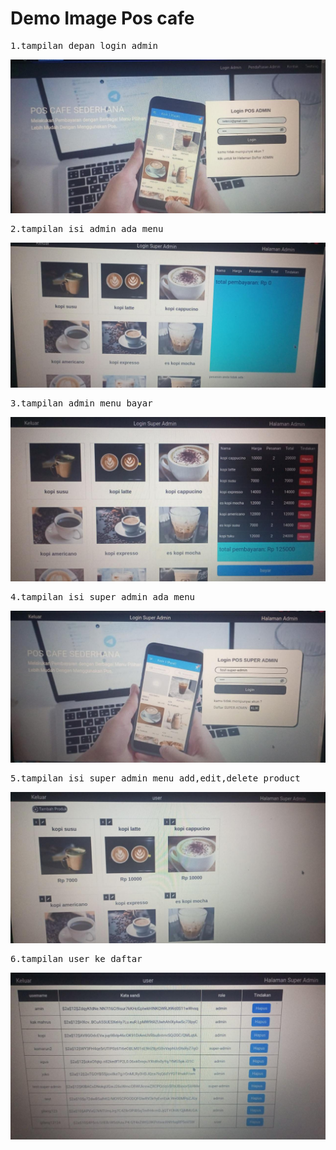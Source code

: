 # Demo Image Pos cafe

<pre>
1.tampilan depan login admin
</pre>
![alt text](https://github.com/gilangwokeh/gilang_PosCafe_finalProject/blob/master/pos-web/public/for-cofe(1).jpeg?raw=true)

<pre>
2.tampilan isi admin ada menu 
</pre>

![alt text](https://github.com/gilangwokeh/gilang_PosCafe_finalProject/blob/master/pos-web/public/for-cofe(2).jpeg?raw=true)

<pre>
3.tampilan admin menu bayar
</pre>
![alt text](https://github.com/gilangwokeh/gilang_PosCafe_finalProject/blob/master/pos-web/public/for-cofe(6).jpeg?raw=true)
<pre>
4.tampilan isi super admin ada menu 
</pre>
![alt text](https://github.com/gilangwokeh/gilang_PosCafe_finalProject/blob/master/pos-web/public/for-cofe(3).jpeg?raw=true)

<pre>
5.tampilan isi super admin menu add,edit,delete product 
</pre>
![alt text](https://github.com/gilangwokeh/gilang_PosCafe_finalProject/blob/master/pos-web/public/for-cofe(4).jpeg?raw=true)

<pre>
6.tampilan user ke daftar
</pre>
![alt text](https://github.com/gilangwokeh/gilang_PosCafe_finalProject/blob/master/pos-web/public/for-cofe(5).jpeg?raw=true)